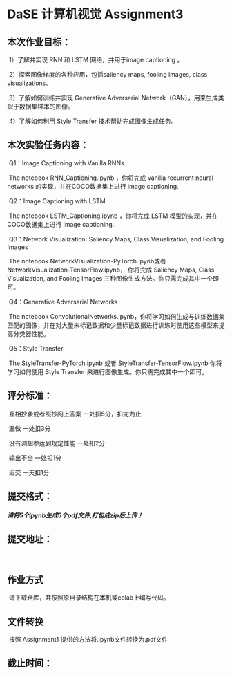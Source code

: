 # **DaSE 计算机视觉 Assignment3**

## **本次作业目标：**

​	    1）了解并实现 RNN 和 LSTM 网络，并用于image captioning 。	

​        2）探索图像梯度的各种应用，包括saliency maps, fooling images, class visualizations。

​        3）了解如何训练并实现 Generative Adversarial Network（GAN），用来生成类似于数据集样本的图像。

​        4）了解如何利用 Style Transfer 技术帮助完成图像生成任务。

## **本次实验任务内容：**

​         Q1：Image Captioning with Vanilla RNNs

​                 The notebook RNN_Captioning.ipynb ，你将完成 vanilla recurrent neural networks 的实现，并在COCO数据集上进行 image captioning.

​         Q2：Image Captioning with LSTM

​                 The notebook LSTM_Captioning.ipynb ，你将完成 LSTM 模型的实现，并在COCO数据集上进行 image captioning.

​         Q3：Network Visualization: Saliency Maps, Class Visualization, and Fooling Images

​                  The notebook NetworkVisualization-PyTorch.ipynb或者NetworkVisualization-TensorFlow.ipynb， 你将完成 Saliency Maps, Class Visualization, and Fooling Images 三种图像生成方法。你只需完成其中一个即可。

​         Q4：Generative Adversarial Networks 

​                 The notebook ConvolutionalNetworks.ipynb，你将学习如何生成与训练数据集匹配的图像，并在对大量未标记数据和少量标记数据进行训练时使用这些模型来提高分类器性能。

​         Q5：Style Transfer

​                The StyleTransfer-PyTorch.ipynb 或者 StyleTransfer-TensorFlow.ipynb 你将学习如何使用 Style Transfer 来进行图像生成。你只需完成其中一个即可。

## **评分标准：**

​       互相抄袭或者照抄网上答案 一处扣5分，扣完为止



​       漏做 一处扣3分



​       没有调超参达到规定性能 一处扣2分



​       输出不全 一处扣1分



​       迟交 一天扣1分



## **提交格式：**

#####        请将5个ipynb生成5个pdf文件,打包成zip后上传！

## **提交地址：**

​      

## **作业方式**

​     请下载仓库，并按照原目录结构在本机或colab上编写代码。

## 文件转换

​     按照 Assignment1 提供的方法将.ipynb文件转换为.pdf文件

## **截止时间：**

​     